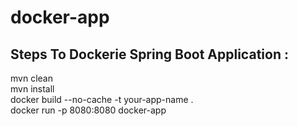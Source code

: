 # docker-app 

## Steps To Dockerie Spring Boot Application : 
mvn clean <br/>
mvn install<br/>
docker build --no-cache -t your-app-name .<br/>
docker run -p 8080:8080 docker-app<br/>
